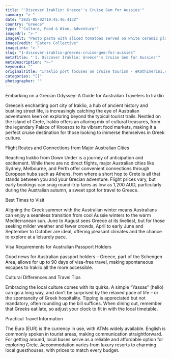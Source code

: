 ```yaml
---
title: "'Discover Iraklio: Greece''s Cruise Gem for Aussies'"
summary: ">-"
date: "2025-05-02T10:45:46.413Z"
country: "Greece"
type: "'Culture, Food & Wine, Adventure'"
imageUrl: ">-"
imageAlt: "Pesto pasta with sliced tomatoes served on white ceramic plate"
imageCredit: "Eaters Collective"
imageLink: ">-"
slug: "1-discover-iraklio-greeces-cruise-gem-for-aussies"
metaTitle: "'1. Discover Iraklio: Greece''s Cruise Gem for Aussies'"
metaDescription: ">-"
keywords: ""
originalTitle: "Iraklio port focuses on cruise tourism - eKathimerini.com"
categories: "[]"
photographer: ""
---
```


Embarking on a Grecian Odyssey: A Guide for Australian Travelers to Iraklio

Greece’s enchanting port city of Iraklio, a hub of ancient history and bustling street life, is increasingly catching the eye of Australian adventurers keen on exploring beyond the typical tourist trails. Nestled on the island of Crete, Iraklio offers an alluring mix of cultural treasures, from the legendary Palace of Knossos to its vibrant food markets, making it a perfect cruise destination for those looking to immerse themselves in Greek culture.

Flight Routes and Connections from Major Australian Cities

Reaching Iraklio from Down Under is a journey of anticipation and excitement. While there are no direct flights, major Australian cities like Sydney, Melbourne, and Perth offer convenient connections through European hubs such as Athens, from where a short hop to Crete is all that stands between you and your Grecian adventure. Flight prices vary, but early bookings can snag round-trip fares as low as 1,200 AUD, particularly during the Australian autumn, a sweet spot for travel to Greece.

Best Times to Visit

Aligning the Greek summer with the Australian winter means Australians can enjoy a seamless transition from cool Aussie winters to the warm Mediterranean sun. June to August sees Greece at its liveliest, but for those seeking milder weather and fewer crowds, April to early June and September to October are ideal, offering pleasant climates and the chance to explore at a leisurely pace.

Visa Requirements for Australian Passport Holders

Good news for Australian passport holders – Greece, part of the Schengen Area, allows for up to 90 days of visa-free travel, making spontaneous escapes to Iraklio all the more accessible.

Cultural Differences and Travel Tips

Embracing the local culture comes with its quirks. A simple “Yassas” (hello) can go a long way, and don’t be surprised by the relaxed pace of life – or the spontaneity of Greek hospitality. Tipping is appreciated but not mandatory, often rounding up the bill suffices. When dining out, remember that Greeks eat late, so adjust your clock to fit in with the local timetable.

Practical Travel Information

The Euro (EUR) is the currency in use, with ATMs widely available. English is commonly spoken in tourist areas, making communication straightforward. For getting around, local buses serve as a reliable and affordable option for exploring Crete. Accommodation varies from luxury resorts to charming local guesthouses, with prices to match every budget.

